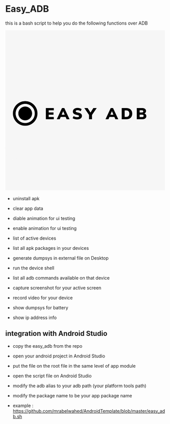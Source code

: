 # Easy_ADB

this is a bash script to help you do the following functions over ADB

![alt tag](art/team.png)

- uninstall apk

- clear app data

- diable animation for ui testing

- enable animation for ui testing

- list of active devices

- list all apk packages in your devices

- generate dumpsys in external file on Desktop

- run the device shell

- list all adb commands available on that device

- capture screenshot for your active screen

- record video for your device

- show dumpsys for battery

- show ip address info

## integration with Android Studio

- copy the easy_adb from the repo

- open your android project in Android Studio

- put the file on the root file in the same level of app module

- open the script file on Android Studio

- modify the adb alias to your adb path (your platform tools path)

- modify the package name to be your app package name

- example : https://github.com/mrabelwahed/AndroidTemplate/blob/master/easy_adb.sh

###
